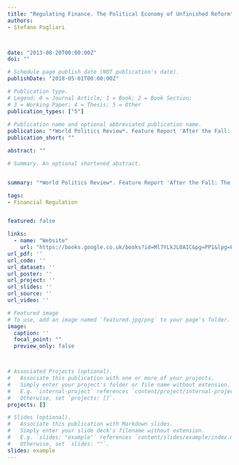 ```yaml
---
title: "Regulating Finance. The Political Economy of Unfinished Reform"
authors:
- Stefano Pagliari



date: "2013-08-20T00:00:00Z"
doi: ""

# Schedule page publish date (NOT publication's date).
publishDate: "2018-05-01T00:00:00Z"

# Publication type.
# Legend: 0 = Journal Article; 1 = Book; 2 = Book Section;
# 3 = Working Paper; 4 = Thesis; 5 = Other
publication_types: ["5"]
 
# Publication name and optional abbreviated publication name.
publication: "*World Politics Review*. Feature Report 'After the Fall: The Policy Legacy of the Global Financial Crisis'"
publication_short: ""

abstract: ""

# Summary. An optional shortened abstract.


summary: "*World Politics Review*. Feature Report 'After the Fall: The Policy Legacy of the Global Financial Crisis'"

tags:
- Financial Regulation


featured: false

links:
  - name: "Website"
    url: "https://books.google.co.uk/books?id=Ml7YLkJL0AIC&pg=PP1&lpg=PP1&dq=After+the+Fall:+The+Policy+Legacy+of+the+Global+Financial+Crisis&source=bl&ots=-EVvTOcOfK&sig=rV3_fNTRIe8AFdCow3W345slzc4&hl=en&sa=X&ved=0ahUKEwi097iWnYrbAhUNVsAKHS_gBtwQ6AEIKTAA#v=onepage&q=After%20the%20Fall%3A%20The%20Policy%20Legacy%20of%20the%20Global%20Financial%20Crisis&f=false"
url_pdf: ''
url_code: ''
url_dataset: ''
url_poster: ''
url_project: ''
url_slides: ''
url_source: ''
url_video: ''

# Featured image
# To use, add an image named `featured.jpg/png` to your page's folder. 
image:
  caption: ''
  focal_point: ""
  preview_only: false



# Associated Projects (optional).
#   Associate this publication with one or more of your projects.
#   Simply enter your project's folder or file name without extension.
#   E.g. `internal-project` references `content/project/internal-project/index.md`.
#   Otherwise, set `projects: []`.
projects: []

# Slides (optional).
#   Associate this publication with Markdown slides.
#   Simply enter your slide deck's filename without extension.
#   E.g. `slides: "example"` references `content/slides/example/index.md`.
#   Otherwise, set `slides: ""`.
slides: example 
---
```

 

